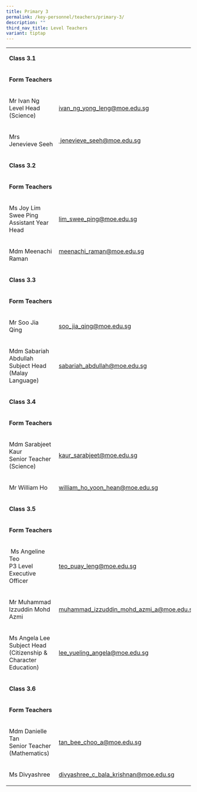 ```yaml
---
title: Primary 3
permalink: /key-personnel/teachers/primary-3/
description: ""
third_nav_title: Level Teachers
variant: tiptap
---
```

<table style="minWidth: 50px">
<colgroup>
<col>
<col>
</colgroup>
<tbody>
<tr>
<td rowspan="1" colspan="2">
<p><strong>Class 3.1</strong>
</p>
</td>
</tr>
<tr>
<td rowspan="1" colspan="2">
<p><strong>Form Teachers</strong>
</p>
</td>
</tr>
<tr>
<td rowspan="1" colspan="1">
<p>Mr Ivan Ng
<br>Level Head (Science)</p>
</td>
<td rowspan="1" colspan="1">
<p><a href="mailto:ivan_ng_yong_leng@moe.edu.sg" rel="noopener noreferrer nofollow" target="">ivan_ng_yong_leng@moe.edu.sg</a>
</p>
</td>
</tr>
<tr>
<td rowspan="1" colspan="1">
<p>Mrs Jenevieve&nbsp;Seeh</p>
</td>
<td rowspan="1" colspan="1">
<p><a href="mailto:&nbsp;jenevieve_seeh@moe.edu.sg" rel="noopener noreferrer nofollow" target="">&nbsp;jenevieve_seeh@moe.edu.sg</a>
</p>
</td>
</tr>
<tr>
<td rowspan="1" colspan="2">
<p><strong>Class 3.2</strong>
</p>
</td>
</tr>
<tr>
<td rowspan="1" colspan="2">
<p><strong>Form Teachers</strong>
</p>
</td>
</tr>
<tr>
<td rowspan="1" colspan="1">
<p>Ms Joy Lim Swee Ping
<br>Assistant Year Head</p>
</td>
<td rowspan="1" colspan="1">
<p><a href="mailto:lim_swee_ping@moe.edu.sg" rel="noopener noreferrer nofollow" target="">lim_swee_ping@moe.edu.sg</a>
<br>
</p>
</td>
</tr>
<tr>
<td rowspan="1" colspan="1">
<p>Mdm Meenachi Raman</p>
</td>
<td rowspan="1" colspan="1">
<p><a href="mailto:meenachi_raman@moe.edu.sg" rel="noopener noreferrer nofollow" target="">meenachi_raman@moe.edu.sg</a>
<br>
<br>
</p>
</td>
</tr>
<tr>
<td rowspan="1" colspan="2">
<p><strong>Class 3.3</strong>
</p>
</td>
</tr>
<tr>
<td rowspan="1" colspan="2">
<p><strong>Form Teachers</strong>
</p>
</td>
</tr>
<tr>
<td rowspan="1" colspan="1">
<p>Mr Soo Jia Qing</p>
</td>
<td rowspan="1" colspan="1">
<p><a href="mailto:soo_jia_qing@moe.edu.sg" rel="noopener noreferrer nofollow" target="">soo_jia_qing@moe.edu.sg</a>
</p>
</td>
</tr>
<tr>
<td rowspan="1" colspan="1">
<p>Mdm Sabariah Abdullah
<br>Subject Head (Malay Language)</p>
</td>
<td rowspan="1" colspan="1">
<p><a href="mailto:sabariah_abdullah@moe.edu.sg" rel="noopener noreferrer nofollow" target="">sabariah_abdullah@moe.edu.sg</a>
</p>
</td>
</tr>
<tr>
<td rowspan="1" colspan="2">
<p><strong>Class 3.4</strong>
</p>
</td>
</tr>
<tr>
<td rowspan="1" colspan="2">
<p><strong>Form Teachers</strong>
</p>
</td>
</tr>
<tr>
<td rowspan="1" colspan="1">
<p>Mdm&nbsp;Sarabjeet Kaur
<br>Senior Teacher (Science)</p>
</td>
<td rowspan="1" colspan="1">
<p><a href="mailto:kaur_sarabjeet@moe.edu.sg" rel="noopener noreferrer nofollow" target="">kaur_sarabjeet@moe.edu.sg</a>
</p>
</td>
</tr>
<tr>
<td rowspan="1" colspan="1">
<p>Mr William Ho</p>
</td>
<td rowspan="1" colspan="1">
<p><a href="mailto:william_ho_yoon_hean@moe.edu.sg" rel="noopener noreferrer nofollow" target="">william_ho_yoon_hean@moe.edu.sg</a>
</p>
</td>
</tr>
<tr>
<td rowspan="1" colspan="2">
<p><strong>Class 3.5</strong>
</p>
</td>
</tr>
<tr>
<td rowspan="1" colspan="2">
<p><strong>Form Teachers</strong>
</p>
</td>
</tr>
<tr>
<td rowspan="1" colspan="1">
<p>&nbsp;Ms Angeline Teo
<br>P3 Level Executive Officer</p>
</td>
<td rowspan="1" colspan="1">
<p><a href="mailto:teo_puay_leng@moe.edu.sg" rel="noopener noreferrer nofollow" target="">teo_puay_leng@moe.edu.sg</a>
</p>
</td>
</tr>
<tr>
<td rowspan="1" colspan="1">
<p>Mr Muhammad Izzuddin&nbsp;Mohd Azmi</p>
</td>
<td rowspan="1" colspan="1">
<p><a href="mailto:muhammad_izzuddin_mohd_azmi_a@moe.edu.sg" rel="noopener noreferrer nofollow" target="">muhammad_izzuddin_mohd_azmi_a@moe.edu.sg</a>
</p>
</td>
</tr>
<tr>
<td rowspan="1" colspan="1">
<p>Ms Angela Lee
<br>Subject Head (Citizenship &amp; Character Education)</p>
</td>
<td rowspan="1" colspan="1">
<p><a href="mailto:lee_yueling_angela@moe.edu.sg" rel="noopener noreferrer nofollow" target="">lee_yueling_angela@moe.edu.sg</a>
</p>
</td>
</tr>
<tr>
<td rowspan="1" colspan="2">
<p><strong>Class 3.6</strong>
</p>
</td>
</tr>
<tr>
<td rowspan="1" colspan="2">
<p><strong>Form Teachers</strong>
</p>
</td>
</tr>
<tr>
<td rowspan="1" colspan="1">
<p>Mdm&nbsp;Danielle Tan
<br>Senior Teacher (Mathematics)</p>
</td>
<td rowspan="1" colspan="1">
<p><a href="mailto:tan_bee_choo_a@moe.edu.sg" rel="noopener noreferrer nofollow" target="">tan_bee_choo_a@moe.edu.sg</a>
</p>
</td>
</tr>
<tr>
<td rowspan="1" colspan="1">
<p>Ms Divyashree</p>
</td>
<td rowspan="1" colspan="1">
<p><a href="mailto:divyashree_c_bala_krishnan@moe.edu.sg" rel="noopener noreferrer nofollow" target="">divyashree_c_bala_krishnan@moe.edu.sg</a>
</p>
</td>
</tr>
</tbody>
</table>
<p></p>
